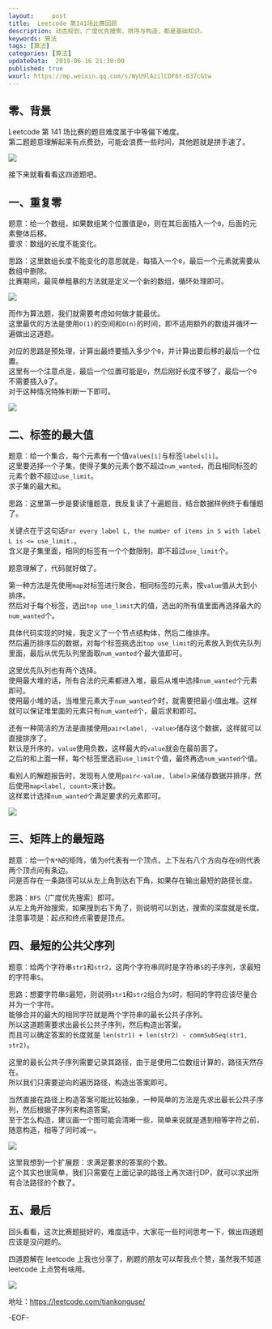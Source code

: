```yaml
---   
layout:     post  
title:  Leetcode 第141场比赛回顾  
description: 动态规划、广度优先搜索、排序与构造，都是基础知识。  
keywords: 算法  
tags: [算法]    
categories: [算法]  
updateData:  2019-06-16 21:30:00  
published: true  
wxurl: https://mp.weixin.qq.com/s/WyU9lAzilCDF6t-037cGtw  
---  
```



## 零、背景


Leetcode 第 141 场比赛的题目难度属于中等偏下难度。  
第二题题意理解起来有点费劲，可能会浪费一些时间，其他题就是拼手速了。  


![](http://res.tiankonguse.com/images/2019/06/16/001.png)  


接下来就看看看这四道题吧。  


## 一、重复零  


题意：给一个数组，如果数组某个位置值是`0`，则在其后面插入一个`0`，后面的元素整体后移。  
要求：数组的长度不能变化。  


思路：这里数组长度不能变化的意思就是，每插入一个`0`，最后一个元素就需要从数组中删除。  
比赛期间，最简单粗暴的方法就是定义一个新的数组，循环处理即可。  


![](http://res.tiankonguse.com/images/2019/06/16/002.png)  


而作为算法题，我们就需要考虑如何做才能最优。  
这里最优的方法是使用`O(1)`的空间和`O(n)`的时间，即不适用额外的数组并循环一遍做出这道题。  


对应的思路是预处理，计算出最终要插入多少个`0`，并计算出要后移的最后一个位置。  
这里有一个注意点是，最后一个位置可能是`0`，然后刚好长度不够了，最后一个`0`不需要插入`0`了。  
对于这种情况特殊判断一下即可。  


![](http://res.tiankonguse.com/images/2019/06/16/003.png)  


## 二、标签的最大值  



题意：给一个集合，每个元素有一个值`values[i]`与标签`labels[i]`。  
这里要选择一个子集，使得子集的元素个数不超过`num_wanted`，而且相同标签的元素个数不超过`use_limit`。  
求子集的最大和。  


思路：这里第一步是要读懂题意，我反复读了十遍题目，结合数据样例终于看懂题了。  


关键点在于这句话`For every label L, the number of items in S with label L is <= use_limit.`。  
含义是子集里面，相同的标签有一个个数限制，即不超过`use_limit`个。  


题意理解了，代码就好做了。  



第一种方法是先使用`map`对标签进行聚合，相同标签的元素，按`value`值从大到小排序。  
然后对于每个标签，选出`top use_limit`大的值，选出的所有值里面再选择最大的`num_wanted`个。  


具体代码实现的时候，我定义了一个节点结构体，然后二维排序。  
然后遍历排序后的数据，对每个标签挑选出`top use_limit`的元素放入到优先队列里面，最后从优先队列里面取`num_wanted`个最大值即可。 


这里优先队列也有两个选择。  
使用最大堆的话，所有合法的元素都进入堆，最后从堆中选择`num_wanted`个元素即可。  
使用最小堆的话，当堆里元素大于`num_wanted`个时，就需要把最小值出堆。这样就可以保证堆里面的元素只有`num_wanted`个，最后求和即可。  



还有一种简洁的方法是直接使用`pair<label, -value>`储存这个数据，这样就可以直接排序了。  
默认是升序的，`value`使用负数，这样最大的`value`就会在最前面了。  
之后的和上面一样，每个标签里选前`use_limit`个值，最终再选`num_wanted`个值。  


看别人的解题报告时，发现有人使用`pair<-value, label>`来储存数据并排序，然后使用`map<label, count>`来计数。  
这样累计选择`num_wanted`个满足要求的元素即可。  


![](http://res.tiankonguse.com/images/2019/06/16/004.png)  


## 三、矩阵上的最短路  


题意：给一个`N*N`的矩阵，值为`0`代表有一个顶点，上下左右八个方向存在`0`则代表两个顶点间有条边。  
问是否存在一条路径可以从左上角到达右下角，如果存在输出最短的路径长度。  



思路：`BFS`（广度优先搜索）即可。  
从左上角开始搜索，如果搜到右下角了，则说明可以到达，搜索的深度就是长度。  
注意事项是：起点和终点需要是顶点。  


## 四、最短的公共父序列  



题意：给两个字符串`str1`和`str2`，这两个字符串同时是字符串`S`的子序列，求最短的字符串`S`。  


思路：想要字符串`S`最短，则说明`str1`和`str2`组合为`S`时，相同的字符应该尽量合并为一个字符。  
能够合并的最大的相同字符就是两个字符串的最长公共子序列。  
所以这道题需要求出最长公共子序列，然后构造出答案。  
而且可以确定答案的长度就是 `len(str1) + len(str2) - commSubSeq(str1, str2)`。


这里的最长公共子序列需要记录其路径，由于是使用二位数组计算的，路径天然存在。  
所以我们只需要逆向的遍历路径，构造出答案即可。  


当然直接在路径上构造答案可能比较抽象，一种简单的方法是先求出最长公共子序列，然后根据子序列来构造答案。  
至于怎么构造，建议画一个图可能会清晰一些，简单来说就是遇到相等字符之前，随意构造，相等了同时减一。  


![](http://res.tiankonguse.com/images/2019/06/16/005.png)  


这里我想到一个扩展题：求满足要求的答案的个数。  
这个其实也很简单，我们只需要在上面记录的路径上再次进行DP，就可以求出所有合法路径的个数了。  



## 五、最后  


回头看看，这次比赛题挺好的，难度适中，大家花一些时间思考一下，做出四道题应该是没问题的。  


四道题解在 leetcode 上我也分享了，刷题的朋友可以帮我点个赞，虽然我不知道 leetcode 上点赞有啥用。  


![](http://res.tiankonguse.com/images/2019/06/16/006.png)  


地址：https://leetcode.com/tiankonguse/  


-EOF-  

